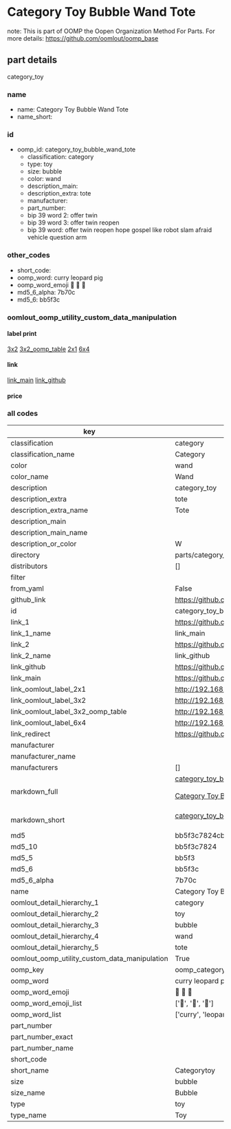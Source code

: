 # Category Toy Bubble Wand Tote  

note: This is part of OOMP the Oopen Organization Method For Parts. For more details: https://github.com/oomlout/oomp_base

##  part details
  



category_toy



### name
* name: Category Toy Bubble Wand Tote
* name_short: 
### id
* oomp_id: category_toy_bubble_wand_tote
  * classification: category
  * type: toy
  * size: bubble
  * color: wand
  * description_main: 
  * description_extra: tote
  * manufacturer: 
  * part_number: 
  * bip 39 word 2: offer twin
  * bip 39 word 3: offer twin reopen
  * bip 39 word: offer twin reopen hope gospel like robot slam afraid vehicle question arm

### other_codes
* short_code: 
* oomp_word: curry leopard pig
* oomp_word_emoji :curry: :leopard: :pig:
* md5_6_alpha: 7b70c
* md5_6: bb5f3c






### oomlout_oomp_utility_custom_data_manipulation
#### label print
[3x2](http://192.168.1.245:1112/?label=oomp%207b70c)
[3x2_oomp_table](http://192.168.1.108:1112/?label=oomp%207b70c)
[2x1](http://192.168.1.242:1112/?label=oomp%207b70c)
[6x4](http://192.168.1.55:1112/?label=oomp%207b70c)    

#### link

[link_main](https://github.com/oomlout/oomlout_oomp_version_1_messy/tree/main/parts/category_toy_bubble_wand_tote) [link_github](https://github.com/oomlout/oomlout_oomp_version_1_messy/tree/main/parts/category_toy_bubble_wand_tote)                             

#### price







### all codes 
| key | value |  
| --- | --- |  
| classification | category |  
| classification_name | Category |  
| color | wand |  
| color_name | Wand |  
| description | category_toy |  
| description_extra | tote |  
| description_extra_name | Tote |  
| description_main |  |  
| description_main_name |  |  
| description_or_color | W  |  
| directory | parts/category_toy_bubble_wand_tote |  
| distributors | [] |  
| filter |  |  
| from_yaml | False |  
| github_link | https://github.com/oomlout/oomlout_oomp_part_src/tree/main/parts/category_toy_bubble_wand_tote |  
| id | category_toy_bubble_wand_tote |  
| link_1 | https://github.com/oomlout/oomlout_oomp_version_1_messy/tree/main/parts/category_toy_bubble_wand_tote |  
| link_1_name | link_main |  
| link_2 | https://github.com/oomlout/oomlout_oomp_version_1_messy/tree/main/parts/category_toy_bubble_wand_tote |  
| link_2_name | link_github |  
| link_github | https://github.com/oomlout/oomlout_oomp_version_1_messy/tree/main/parts/category_toy_bubble_wand_tote |  
| link_main | https://github.com/oomlout/oomlout_oomp_version_1_messy/tree/main/parts/category_toy_bubble_wand_tote |  
| link_oomlout_label_2x1 | http://192.168.1.242:1112/?label=oomp%207b70c |  
| link_oomlout_label_3x2 | http://192.168.1.245:1112/?label=oomp%207b70c |  
| link_oomlout_label_3x2_oomp_table | http://192.168.1.108:1112/?label=oomp%207b70c |  
| link_oomlout_label_6x4 | http://192.168.1.55:1112/?label=oomp%207b70c |  
| link_redirect | https://github.com/oomlout/oomlout_oomp_version_1_messy/tree/main/parts/category_toy_bubble_wand_tote |  
| manufacturer |  |  
| manufacturer_name |  |  
| manufacturers | [] |  
| markdown_full | [category_toy_bubble_wand_tote](none)<br>[](none)<br>[Category Toy Bubble Wand Tote](none)<br><br> |  
| markdown_short | [category_toy_bubble_wand_tote](none)<br><br> |  
| md5 | bb5f3c7824cb176606b266d76cfadccb |  
| md5_10 | bb5f3c7824 |  
| md5_5 | bb5f3 |  
| md5_6 | bb5f3c |  
| md5_6_alpha | 7b70c |  
| name | Category Toy Bubble Wand Tote |  
| oomlout_detail_hierarchy_1 | category |  
| oomlout_detail_hierarchy_2 | toy |  
| oomlout_detail_hierarchy_3 | bubble |  
| oomlout_detail_hierarchy_4 | wand |  
| oomlout_detail_hierarchy_5 | tote |  
| oomlout_oomp_utility_custom_data_manipulation | True |  
| oomp_key | oomp_category_toy_bubble_wand_tote |  
| oomp_word | curry leopard pig |  
| oomp_word_emoji | :curry: :leopard: :pig: |  
| oomp_word_emoji_list | [':curry:', ':leopard:', ':pig:'] |  
| oomp_word_list | ['curry', 'leopard', 'pig'] |  
| part_number |  |  
| part_number_exact |  |  
| part_number_name |  |  
| short_code |  |  
| short_name | Categorytoy |  
| size | bubble |  
| size_name | Bubble |  
| type | toy |  
| type_name | Toy |  
